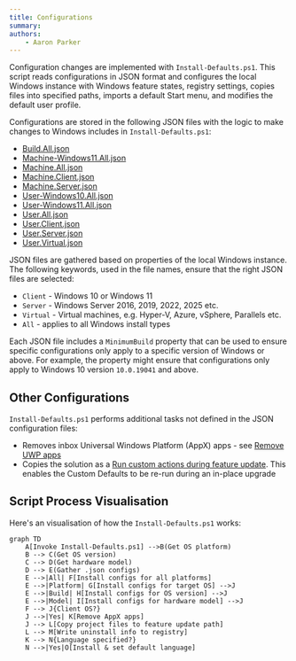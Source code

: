 ```yaml
---
title: Configurations
summary:
authors:
    - Aaron Parker
---
```

Configuration changes are implemented with `Install-Defaults.ps1`. This script reads configurations in JSON format and configures the local Windows instance with Windows feature states, registry settings, copies files into specified paths, imports a default Start menu, and modifies the default user profile.

Configurations are stored in the following JSON files with the logic to make changes to Windows includes in `Install-Defaults.ps1`:

* [Build.All.json](https://github.com/aaronparker/defaults/blob/main/src/Build.All.json)
* [Machine-Windows11.All.json](https://github.com/aaronparker/defaults/blob/main/src/Machine-Windows11.All.json)
* [Machine.All.json](https://github.com/aaronparker/defaults/blob/main/src/Machine.All.json)
* [Machine.Client.json](https://github.com/aaronparker/defaults/blob/main/src/Machine.Client.json)
* [Machine.Server.json](https://github.com/aaronparker/defaults/blob/main/src/Machine.Server.json)
* [User-Windows10.All.json](https://github.com/aaronparker/defaults/blob/main/src/User-Windows10.All.json)
* [User-Windows11.All.json](https://github.com/aaronparker/defaults/blob/main/src/User-Windows11.All.json)
* [User.All.json](https://github.com/aaronparker/defaults/blob/main/src/User.All.json)
* [User.Client.json](https://github.com/aaronparker/defaults/blob/main/src/User.Client.json)
* [User.Server.json](https://github.com/aaronparker/defaults/blob/main/src/User.Machine.json)
* [User.Virtual.json](https://github.com/aaronparker/defaults/blob/main/src/User.Virtual.json)

JSON files are gathered based on properties of the local Windows instance. The following keywords, used in the file names, ensure that the right JSON files are selected:

* `Client` - Windows 10 or Windows 11
* `Server` - Windows Server 2016, 2019, 2022, 2025 etc.
* `Virtual` - Virtual machines, e.g. Hyper-V, Azure, vSphere, Parallels etc.
* `All` - applies to all Windows install types

Each JSON file includes a `MinimumBuild` property that can be used to ensure specific configurations only apply to a specific version of Windows or above. For example, the property might ensure that configurations only apply to Windows 10 version `10.0.19041` and above.

## Other Configurations

`Install-Defaults.ps1` performs additional tasks not defined in the JSON configuration files:

* Removes inbox Universal Windows Platform (AppX) apps - see [Remove UWP apps](https://stealthpuppy.com/defaults/appxapps/)
* Copies the solution as a [Run custom actions during feature update](https://learn.microsoft.com/en-gb/windows-hardware/manufacture/desktop/windows-setup-enable-custom-actions?view=windows-11). This enables the Custom Defaults to be re-run during an in-place upgrade

## Script Process Visualisation

Here's an visualisation of how the `Install-Defaults.ps1` works:

```mermaid
graph TD
    A[Invoke Install-Defaults.ps1] -->B(Get OS platform)
    B --> C(Get OS version)
    C --> D(Get hardware model)
    D --> E(Gather .json configs)
    E -->|All| F[Install configs for all platforms]
    E -->|Platform| G[Install configs for target OS] -->J
    E -->|Build| H[Install configs for OS version] -->J
    E -->|Model| I[Install configs for hardware model] -->J
    F --> J{Client OS?}
    J -->|Yes| K[Remove AppX apps]
    J --> L[Copy project files to feature update path]
    L --> M[Write uninstall info to registry]
    K --> N{Language specified?}
    N -->|Yes|O[Install & set default language]
```
